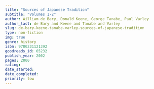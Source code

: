 ```yaml
---
title: "Sources of Japanese Tradition"
subtitle: "Volumes 1-2"
author: William de Bary, Donald Keene, George Tanabe, Paul Varley
author_last: de Bary and Keene and Tanabe and Varley
slug: de-bary-keene-tanabe-varley-sources-of-japanese-tradition
type: non-fiction
img: true
genre: history
isbn: 9780231121392
goodreads_id: 65232
publish_year: 2002
pages: 2000
rating: 
date_started:
date_completed:
priority: low
---
```

